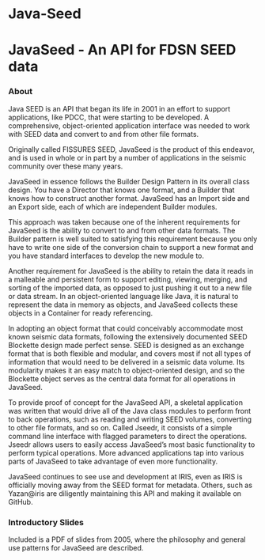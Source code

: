 # Java-Seed

# JavaSeed - An API for FDSN SEED data

### About

Java SEED is an API that began its life in 2001 in an effort to support applications, like PDCC, that were starting to be developed.  A comprehensive, object-oriented application interface was needed to work with SEED data and convert to and from other file formats.

Originally called FISSURES SEED, JavaSeed is the product of this endeavor, and is used in whole or in part by a number of applications in the seismic community over these many years.

JavaSeed in essence follows the Builder Design Pattern in its overall class design.  You have a Director that knows one format, and a Builder that knows how to construct another format.  JavaSeed has an Import side and an Export side, each of which are independent Builder modules.

This approach was taken because one of the inherent requirements for JavaSeed is the ability to convert to and from other data formats.  The Builder pattern is well suited to satisfying this requirement because you only have to write one side of the conversion chain to support a new format and you have standard interfaces to develop the new module to.

Another requirement for JavaSeed is the ability to retain the data it reads in a malleable and persistent form to support editing, viewing, merging, and sorting of the imported data, as opposed to just pushing it out to a new file or data stream.  In an object-oriented language like Java, it is natural to represent the data in memory as objects, and JavaSeed collects these objects in a Container for ready referencing.

In adopting an object format that could conceivably accommodate most known seismic data formats, following the extensively documented SEED Blockette design made perfect sense.  SEED is designed as an exchange format that is both flexible and modular, and covers most if not all types of information that would need to be delivered in a seismic data volume.  Its modularity makes it an easy match to object-oriented design, and so the Blockette object serves as the central data format for all operations in JavaSeed. 

To provide proof of concept for the JavaSeed API, a skeletal application was written that would drive all of the Java class modules to perform front to back operations, such as reading and writing SEED volumes, converting to other file formats, and so on.  Called Jseedr, it consists of a simple command line interface with flagged parameters to direct the operations.  Jseedr allows users to easily access JavaSeed’s most basic functionality to perform typical operations.  More advanced applications tap into various parts of JavaSeed to take advantage of even more functionality.

JavaSeed continues to see use and development at IRIS, even as IRIS is officially moving away from the SEED format for metadata.  Others, such as Yazan@iris are diligently maintaining this API and making it available on GitHub.

### Introductory Slides

Included is a PDF of slides from 2005, where the philosophy and general use patterns for JavaSeed are described.


